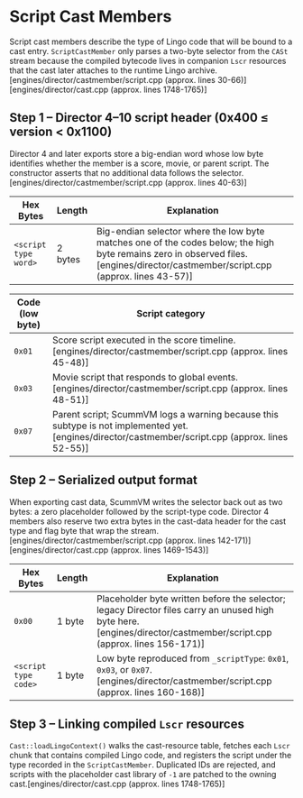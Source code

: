 # Script Cast Members

Script cast members describe the type of Lingo code that will be bound to a cast entry. `ScriptCastMember` only parses a two-byte selector from the `CASt` stream because the compiled bytecode lives in companion `Lscr` resources that the cast later attaches to the runtime Lingo archive.[engines/director/castmember/script.cpp (approx. lines 30-66)][engines/director/cast.cpp (approx. lines 1748-1765)]

## Step 1 – Director 4–10 script header (0x400 ≤ version < 0x1100)

Director 4 and later exports store a big-endian word whose low byte identifies whether the member is a score, movie, or parent script. The constructor asserts that no additional data follows the selector.[engines/director/castmember/script.cpp (approx. lines 40-63)]

| Hex Bytes | Length | Explanation |
| --- | --- | --- |
| `<script type word>` | 2 bytes | Big-endian selector where the low byte matches one of the codes below; the high byte remains zero in observed files.[engines/director/castmember/script.cpp (approx. lines 43-57)] |

| Code (low byte) | Script category |
| --- | --- |
| `0x01` | Score script executed in the score timeline.[engines/director/castmember/script.cpp (approx. lines 45-48)] |
| `0x03` | Movie script that responds to global events.[engines/director/castmember/script.cpp (approx. lines 48-51)] |
| `0x07` | Parent script; ScummVM logs a warning because this subtype is not implemented yet.[engines/director/castmember/script.cpp (approx. lines 52-55)] |

## Step 2 – Serialized output format

When exporting cast data, ScummVM writes the selector back out as two bytes: a zero placeholder followed by the script-type code. Director 4 members also reserve two extra bytes in the cast-data header for the cast type and flag byte that wrap the stream.[engines/director/castmember/script.cpp (approx. lines 142-171)][engines/director/cast.cpp (approx. lines 1469-1543)]

| Hex Bytes | Length | Explanation |
| --- | --- | --- |
| `0x00` | 1 byte | Placeholder byte written before the selector; legacy Director files carry an unused high byte here.[engines/director/castmember/script.cpp (approx. lines 156-171)] |
| `<script type code>` | 1 byte | Low byte reproduced from `_scriptType`: `0x01`, `0x03`, or `0x07`.[engines/director/castmember/script.cpp (approx. lines 160-168)] |

## Step 3 – Linking compiled `Lscr` resources

`Cast::loadLingoContext()` walks the cast-resource table, fetches each `Lscr` chunk that contains compiled Lingo code, and registers the script under the type recorded in the `ScriptCastMember`. Duplicated IDs are rejected, and scripts with the placeholder cast library of `-1` are patched to the owning cast.[engines/director/cast.cpp (approx. lines 1748-1765)]

